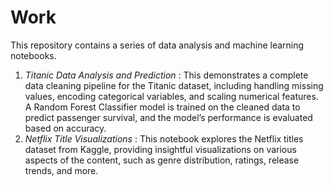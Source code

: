 # Work
This repository contains a series of data analysis and machine learning notebooks. 

1. *Titanic Data Analysis and Prediction* : This demonstrates a complete data cleaning pipeline for the Titanic dataset, including handling missing values, encoding categorical variables, and scaling numerical features. A Random Forest Classifier model is trained on the cleaned data to predict passenger survival, and the model’s performance is evaluated based on accuracy.
2.  *Netflix Title Visualizations* : This notebook explores the Netflix titles dataset from Kaggle, providing insightful visualizations on various aspects of the content, such as genre distribution, ratings, release trends, and more.
